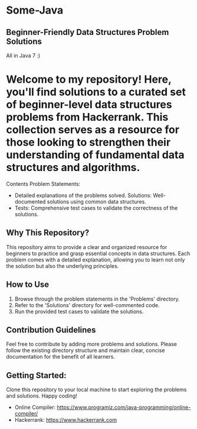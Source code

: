 # Some-Java
## Beginner-Friendly Data Structures Problem Solutions

All in Java 7 :)

# Welcome to my repository! Here, you'll find solutions to a curated set of beginner-level data structures problems from Hackerrank. This collection serves as a resource for those looking to strengthen their understanding of fundamental data structures and algorithms.


Contents Problem Statements: 
* Detailed explanations of the problems solved. Solutions: Well-documented solutions using common data structures.
* Tests: Comprehensive test cases to validate the correctness of the solutions.


## Why This Repository?
This repository aims to provide a clear and organized resource for beginners to practice and grasp essential concepts in data structures. Each problem comes with a detailed explanation, allowing you to learn not only the solution but also the underlying principles.

## How to Use
1. Browse through the problem statements in the 'Problems' directory.
2. Refer to the 'Solutions' directory for well-commented code.
3. Run the provided test cases to validate the solutions.

## Contribution Guidelines

Feel free to contribute by adding more problems and solutions. Please follow the existing directory structure and maintain clear, concise documentation for the benefit of all learners.

## Getting Started:

Clone this repository to your local machine to start exploring the problems and solutions. Happy coding!

* Online Compiler: https://www.programiz.com/java-programming/online-compiler/
* Hackerrank: https://www.hackerrank.com

